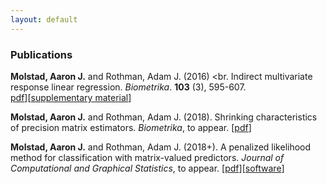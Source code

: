 ```yaml
---
layout: default
---
```

### Publications
**Molstad, Aaron J.** and Rothman, Adam J. (2016) <br.
Indirect multivariate response linear regression. *Biometrika*. **103** (3), 595-607.<br>
[pdf](https://academic.oup.com/biomet/article-abstract/103/3/595/1744444/Indirect-multivariate-response-linear-regression?redirectedFrom=fulltext)][[supplementary material](pages/IMRLR_Supp.pdf)]

**Molstad, Aaron J.** and Rothman, Adam J. (2018). Shrinking characteristics of precision matrix estimators. *Biometrika*, to appear. [[pdf](https://arxiv.org/abs/1704.04820)]

**Molstad, Aaron J.**  and Rothman, Adam J. (2018+). A penalized likelihood method for classification with matrix-valued predictors. *Journal of Computational and Graphical Statistics*, to appear. [[pdf](pages/MatrixLDA.pdf)][[software](https://cran.r-project.org/web/packages/MatrixLDA/.)]
